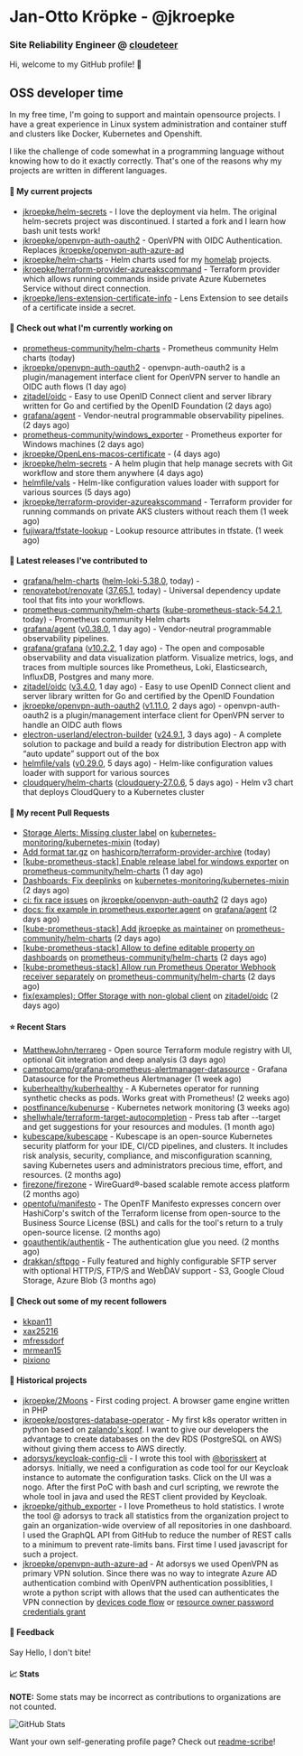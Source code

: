 # Jan-Otto Kröpke - @jkroepke
### Site Reliability Engineer @ [cloudeteer](https://cloudeteer.de/)

Hi, welcome to my GitHub profile! 👋

## OSS developer time
In my free time, I'm going to support and maintain opensource projects. I have a great experience in Linux system administration and container stuff and clusters like Docker, Kubernetes and Openshift.

I like the challenge of code somewhat in a programming language without knowing how to do it exactly correctly. That's one of the reasons why my projects are written in different languages.

#### 🌱 My current projects
- [jkroepke/helm-secrets](https://github.com/jkroepke/helm-secrets) - I love the deployment via helm. The original helm-secrets project was discontinued. I started a fork and I learn how bash unit tests work!
- [jkroepke/openvpn-auth-oauth2](https://github.com/jkroepke/openvpn-auth-oauth2) - OpenVPN with OIDC Authentication. Replaces  [jkroepke/openvpn-auth-azure-ad](https://github.com/jkroepke/openvpn-auth-azure-ad) 
- [jkroepke/helm-charts](https://github.com/jkroepke/helm-charts) - Helm charts used for my [homelab](https://github.com/jkroepke/homelab) projects.
- [jkroepke/terraform-provider-azureakscommand](https://github.com/jkroepke/terraform-provider-azureakscommand) - Terraform provider which allows running commands inside private Azure Kubernetes Service without direct connection.
- [jkroepke/lens-extension-certificate-info](https://github.com/jkroepke/lens-extension-certificate-info) - Lens Extension to see details of a certificate inside a secret.

#### 👷 Check out what I'm currently working on

- [prometheus-community/helm-charts](https://github.com/prometheus-community/helm-charts) - Prometheus community Helm charts (today)
- [jkroepke/openvpn-auth-oauth2](https://github.com/jkroepke/openvpn-auth-oauth2) - openvpn-auth-oauth2 is a plugin/management interface client for OpenVPN server to handle an OIDC auth flows (1 day ago)
- [zitadel/oidc](https://github.com/zitadel/oidc) - Easy to use OpenID Connect client and server library written for Go and certified by the OpenID Foundation (2 days ago)
- [grafana/agent](https://github.com/grafana/agent) - Vendor-neutral programmable observability pipelines. (2 days ago)
- [prometheus-community/windows_exporter](https://github.com/prometheus-community/windows_exporter) - Prometheus exporter for Windows machines (2 days ago)
- [jkroepke/OpenLens-macos-certificate](https://github.com/jkroepke/OpenLens-macos-certificate) -  (4 days ago)
- [jkroepke/helm-secrets](https://github.com/jkroepke/helm-secrets) - A helm plugin that help manage secrets with Git workflow and store them anywhere (4 days ago)
- [helmfile/vals](https://github.com/helmfile/vals) - Helm-like configuration values loader with support for various sources (5 days ago)
- [jkroepke/terraform-provider-azureakscommand](https://github.com/jkroepke/terraform-provider-azureakscommand) - Terraform provider for running commands on private AKS clusters without reach them (1 week ago)
- [fujiwara/tfstate-lookup](https://github.com/fujiwara/tfstate-lookup) - Lookup resource attributes in tfstate. (1 week ago)

#### 🔭 Latest releases I've contributed to

- [grafana/helm-charts](https://github.com/grafana/helm-charts) ([helm-loki-5.38.0](https://github.com/grafana/helm-charts/releases/tag/helm-loki-5.38.0), today) - 
- [renovatebot/renovate](https://github.com/renovatebot/renovate) ([37.65.1](https://github.com/renovatebot/renovate/releases/tag/37.65.1), today) - Universal dependency update tool that fits into your workflows.
- [prometheus-community/helm-charts](https://github.com/prometheus-community/helm-charts) ([kube-prometheus-stack-54.2.1](https://github.com/prometheus-community/helm-charts/releases/tag/kube-prometheus-stack-54.2.1), today) - Prometheus community Helm charts
- [grafana/agent](https://github.com/grafana/agent) ([v0.38.0](https://github.com/grafana/agent/releases/tag/v0.38.0), 1 day ago) - Vendor-neutral programmable observability pipelines.
- [grafana/grafana](https://github.com/grafana/grafana) ([v10.2.2](https://github.com/grafana/grafana/releases/tag/v10.2.2), 1 day ago) - The open and composable observability and data visualization platform. Visualize metrics, logs, and traces from multiple sources like Prometheus, Loki, Elasticsearch, InfluxDB, Postgres and many more. 
- [zitadel/oidc](https://github.com/zitadel/oidc) ([v3.4.0](https://github.com/zitadel/oidc/releases/tag/v3.4.0), 1 day ago) - Easy to use OpenID Connect client and server library written for Go and certified by the OpenID Foundation
- [jkroepke/openvpn-auth-oauth2](https://github.com/jkroepke/openvpn-auth-oauth2) ([v1.11.0](https://github.com/jkroepke/openvpn-auth-oauth2/releases/tag/v1.11.0), 2 days ago) - openvpn-auth-oauth2 is a plugin/management interface client for OpenVPN server to handle an OIDC auth flows
- [electron-userland/electron-builder](https://github.com/electron-userland/electron-builder) ([v24.9.1](https://github.com/electron-userland/electron-builder/releases/tag/v24.9.1), 3 days ago) - A complete solution to package and build a ready for distribution Electron app with “auto update” support out of the box
- [helmfile/vals](https://github.com/helmfile/vals) ([v0.29.0](https://github.com/helmfile/vals/releases/tag/v0.29.0), 5 days ago) - Helm-like configuration values loader with support for various sources
- [cloudquery/helm-charts](https://github.com/cloudquery/helm-charts) ([cloudquery-27.0.6](https://github.com/cloudquery/helm-charts/releases/tag/cloudquery-27.0.6), 5 days ago) - Helm v3 chart that deploys CloudQuery to a Kubernetes cluster

#### 🔨 My recent Pull Requests

- [Storage Alerts: Missing cluster label](https://github.com/kubernetes-monitoring/kubernetes-mixin/pull/885) on [kubernetes-monitoring/kubernetes-mixin](https://github.com/kubernetes-monitoring/kubernetes-mixin) (today)
- [Add format tar.gz](https://github.com/hashicorp/terraform-provider-archive/pull/277) on [hashicorp/terraform-provider-archive](https://github.com/hashicorp/terraform-provider-archive) (today)
- [[kube-prometheus-stack] Enable release label for windows exporter](https://github.com/prometheus-community/helm-charts/pull/4029) on [prometheus-community/helm-charts](https://github.com/prometheus-community/helm-charts) (1 day ago)
- [Dashboards: Fix deeplinks](https://github.com/kubernetes-monitoring/kubernetes-mixin/pull/884) on [kubernetes-monitoring/kubernetes-mixin](https://github.com/kubernetes-monitoring/kubernetes-mixin) (2 days ago)
- [ci: fix race issues](https://github.com/jkroepke/openvpn-auth-oauth2/pull/69) on [jkroepke/openvpn-auth-oauth2](https://github.com/jkroepke/openvpn-auth-oauth2) (2 days ago)
- [docs: fix example in  prometheus.exporter.agent](https://github.com/grafana/agent/pull/5816) on [grafana/agent](https://github.com/grafana/agent) (2 days ago)
- [[kube-prometheus-stack] Add jkroepke as maintainer](https://github.com/prometheus-community/helm-charts/pull/4025) on [prometheus-community/helm-charts](https://github.com/prometheus-community/helm-charts) (2 days ago)
- [[kube-prometheus-stack] Allow to define editable property on dashboards](https://github.com/prometheus-community/helm-charts/pull/4024) on [prometheus-community/helm-charts](https://github.com/prometheus-community/helm-charts) (2 days ago)
- [[kube-prometheus-stack] Allow run Prometheus Operator Webhook receiver separately](https://github.com/prometheus-community/helm-charts/pull/4023) on [prometheus-community/helm-charts](https://github.com/prometheus-community/helm-charts) (2 days ago)
- [fix(examples): Offer Storage with non-global client](https://github.com/zitadel/oidc/pull/489) on [zitadel/oidc](https://github.com/zitadel/oidc) (2 days ago)

#### ⭐ Recent Stars

- [MatthewJohn/terrareg](https://github.com/MatthewJohn/terrareg) - Open source Terraform module registry with UI, optional Git integration and deep analysis (3 days ago)
- [camptocamp/grafana-prometheus-alertmanager-datasource](https://github.com/camptocamp/grafana-prometheus-alertmanager-datasource) - Grafana Datasource for the Prometheus Alertmanager (1 week ago)
- [kuberhealthy/kuberhealthy](https://github.com/kuberhealthy/kuberhealthy) - A Kubernetes operator for running synthetic checks as pods. Works great with Prometheus! (2 weeks ago)
- [postfinance/kubenurse](https://github.com/postfinance/kubenurse) - Kubernetes network monitoring (3 weeks ago)
- [shellwhale/terraform-target-autocompletion](https://github.com/shellwhale/terraform-target-autocompletion) - Press tab after --target and get suggestions for your resources and modules. (1 month ago)
- [kubescape/kubescape](https://github.com/kubescape/kubescape) - Kubescape is an open-source Kubernetes security platform for your IDE, CI/CD pipelines, and clusters. It includes risk analysis, security, compliance, and misconfiguration scanning, saving Kubernetes users and administrators precious time, effort, and resources. (2 months ago)
- [firezone/firezone](https://github.com/firezone/firezone) - WireGuard®-based scalable remote access platform (2 months ago)
- [opentofu/manifesto](https://github.com/opentofu/manifesto) - The OpenTF Manifesto expresses concern over HashiCorp&#39;s switch of the Terraform license from open-source to the Business Source License (BSL) and calls for the tool&#39;s return to a truly open-source license. (2 months ago)
- [goauthentik/authentik](https://github.com/goauthentik/authentik) - The authentication glue you need. (2 months ago)
- [drakkan/sftpgo](https://github.com/drakkan/sftpgo) - Fully featured and highly configurable SFTP server with optional HTTP/S, FTP/S and WebDAV support - S3, Google Cloud Storage, Azure Blob (3 months ago)

#### 👯 Check out some of my recent followers

- [kkpan11](https://github.com/kkpan11)
- [xax25216](https://github.com/xax25216)
- [mfressdorf](https://github.com/mfressdorf)
- [mrmean15](https://github.com/mrmean15)
- [pixiono](https://github.com/pixiono)

#### 📜 Historical projects
- [jkroepke/2Moons](https://github.com/jkroepke/2Moons) - First coding project. A browser game engine written in PHP
- [jkroepke/postgres-database-operator](https://github.com/jkroepke/postgres-database-operator) - My first k8s operator written in python based on [zalando's kopf](https://github.com/zalando-incubator/kopf). I want to give our developers the advantage to create databases on the dev RDS (PostgreSQL on AWS) without giving them access to AWS directly.
- [adorsys/keycloak-config-cli](https://github.com/adorsys/keycloak-config-cli) - I wrote this tool with [@borisskert](https://github.com/borisskert) at adorsys. Initially, we need a configuration as code tool for our Keycloak instance to automate the configuration tasks. Click on the UI was a nogo. After the first PoC with bash and curl scripting, we rewrote the whole tool in java and used the REST client provided by Keycloak.
- [jkroepke/github_exporter](https://github.com/jkroepke/github_exporter) - I love Prometheus to hold statistics. I wrote the tool @ adorsys to track all statistics from the organization project to gain an organization-wide overview of all repositories in one dashboard. I used the GraphQL API from GitHub to reduce the number of REST calls to a minimum to prevent rate-limits bans. First time I used javascript for such a project.
- [jkroepke/openvpn-auth-azure-ad](https://github.com/jkroepke/openvpn-auth-azure-ad) - At adorsys we used OpenVPN as primary VPN solution. Since there was no way to integrate Azure AD authentication combind with OpenVPN authentication possiblities, I wrote a python script with allows that the used can authenticates the VPN connection by [devices code flow](https://docs.microsoft.com/en-us/azure/active-directory/develop/v2-oauth2-device-code) or [resource owner password credentials grant](https://docs.microsoft.com/en-us/azure/active-directory/develop/v2-oauth-ropc)

#### 💬 Feedback

Say Hello, I don't bite!

#### 📈 Stats

**NOTE:** Some stats may be incorrect as contributions to organizations
are not counted.

![GitHub Stats](https://github-readme-stats.vercel.app/api?username=jkroepke&count_private=false&theme=tokyonight&show_icons=true)

Want your own self-generating profile page? Check out [readme-scribe](https://github.com/muesli/readme-scribe)!
